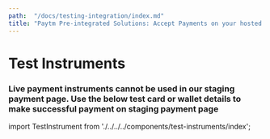 ```yaml
---
path:  "/docs/testing-integration/index.md"
title: "Paytm Pre-integrated Solutions: Accept Payments on your hosted website in Martjack, Kartrocket and more"
---
```



# Test Instruments
### Live payment  instruments cannot be used in our staging payment page. Use the below test card or wallet details to make successful payment on staging payment page


import TestInstrument from './../../../components/test-instruments/index';


<TestInstrument></TestInstrument>
